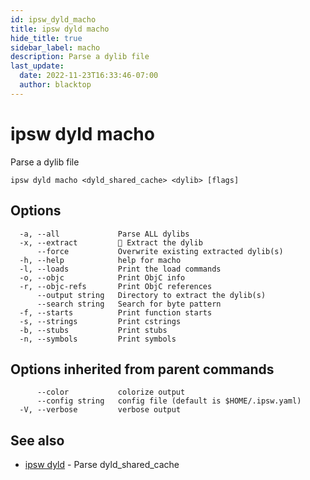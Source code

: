 ```yaml
---
id: ipsw_dyld_macho
title: ipsw dyld macho
hide_title: true
sidebar_label: macho
description: Parse a dylib file
last_update:
  date: 2022-11-23T16:33:46-07:00
  author: blacktop
---
```

# ipsw dyld macho

Parse a dylib file

```
ipsw dyld macho <dyld_shared_cache> <dylib> [flags]
```

## Options

```
  -a, --all             Parse ALL dylibs
  -x, --extract         🚧 Extract the dylib
      --force           Overwrite existing extracted dylib(s)
  -h, --help            help for macho
  -l, --loads           Print the load commands
  -o, --objc            Print ObjC info
  -r, --objc-refs       Print ObjC references
      --output string   Directory to extract the dylib(s)
      --search string   Search for byte pattern
  -f, --starts          Print function starts
  -s, --strings         Print cstrings
  -b, --stubs           Print stubs
  -n, --symbols         Print symbols
```

## Options inherited from parent commands

```
      --color           colorize output
      --config string   config file (default is $HOME/.ipsw.yaml)
  -V, --verbose         verbose output
```

## See also

* [ipsw dyld](/docs/cli/dyld/ipsw_dyld)	 - Parse dyld_shared_cache

